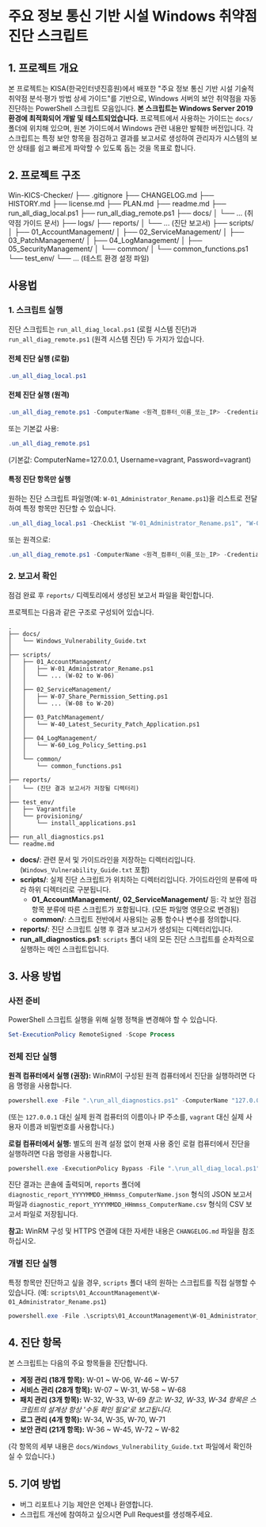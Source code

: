 # 주요 정보 통신 기반 시설 Windows 취약점 진단 스크립트

## 1. 프로젝트 개요

본 프로젝트는 KISA(한국인터넷진흥원)에서 배포한 "주요 정보 통신 기반 시설 기술적 취약점 분석·평가 방법 상세 가이드"를 기반으로, Windows 서버의 보안 취약점을 자동 진단하는 PowerShell 스크립트 모음입니다. **본 스크립트는 Windows Server 2019 환경에 최적화되어 개발 및 테스트되었습니다.** 프로젝트에서 사용하는 가이드는 `docs/` 폴더에 위치해 있으며, 원본 가이드에서 Windows 관련 내용만 발췌한 버전입니다. 각 스크립트는 특정 보안 항목을 점검하고 결과를 보고서로 생성하여 관리자가 시스템의 보안 상태를 쉽고 빠르게 파악할 수 있도록 돕는 것을 목표로 합니다.

## 2. 프로젝트 구조
Win-KICS-Checker/
├── .gitignore
├── CHANGELOG.md
├── HISTORY.md
├── license.md
├── PLAN.md
├── readme.md
├── run_all_diag_local.ps1
├── run_all_diag_remote.ps1
├── docs/
│   └── ... (취약점 가이드 문서)
├── logs/
├── reports/
│   └── ... (진단 보고서)
├── scripts/
│   ├── 01_AccountManagement/
│   ├── 02_ServiceManagement/
│   ├── 03_PatchManagement/
│   ├── 04_LogManagement/
│   ├── 05_SecurityManagement/
│   └── common/
│       └── common_functions.ps1
└── test_env/
    └── ... (테스트 환경 설정 파일)

## 사용법

### 1. 스크립트 실행

진단 스크립트는 `run_all_diag_local.ps1` (로컬 시스템 진단)과 `run_all_diag_remote.ps1` (원격 시스템 진단) 두 가지가 있습니다.

#### 전체 진단 실행 (로컬)

```powershell
.un_all_diag_local.ps1
```

#### 전체 진단 실행 (원격)

```powershell
.un_all_diag_remote.ps1 -ComputerName <원격_컴퓨터_이름_또는_IP> -Credential (Get-Credential)
```
또는 기본값 사용:

```powershell
.un_all_diag_remote.ps1
```
(기본값: ComputerName=127.0.0.1, Username=vagrant, Password=vagrant)

#### 특정 진단 항목만 실행
원하는 진단 스크립트 파일명(예: `W-01_Administrator_Rename.ps1`)을 리스트로 전달하여 특정 항목만 진단할 수 있습니다.

```powershell
.un_all_diag_local.ps1 -CheckList "W-01_Administrator_Rename.ps1", "W-02_Guest_Account_Disable.ps1"
```
또는 원격으로:

```powershell
.un_all_diag_remote.ps1 -ComputerName <원격_컴퓨터_이름_또는_IP> -Credential (Get-Credential) -CheckList "W-01_Administrator_Rename.ps1", "W-02_Guest_Account_Disable.ps1"
```

### 2. 보고서 확인
점검 완료 후 `reports/` 디렉토리에서 생성된 보고서 파일을 확인합니다.


프로젝트는 다음과 같은 구조로 구성되어 있습니다.

```
.
├── docs/
│   └── Windows_Vulnerability_Guide.txt
│
├── scripts/
│   ├── 01_AccountManagement/
│   │   ├── W-01_Administrator_Rename.ps1
│   │   └── ... (W-02 to W-06)
│   │
│   ├── 02_ServiceManagement/
│   │   ├── W-07_Share_Permission_Setting.ps1
│   │   └── ... (W-08 to W-20)
│   │
│   ├── 03_PatchManagement/
│   │   └── W-40_Latest_Security_Patch_Application.ps1
│   │
│   ├── 04_LogManagement/
│   │   └── W-60_Log_Policy_Setting.ps1
│   │
│   └── common/
│       └── common_functions.ps1
│
├── reports/
│   └── (진단 결과 보고서가 저장될 디렉터리)
│
├── test_env/
│   ├── Vagrantfile
│   └── provisioning/
│       └── install_applications.ps1
│
├── run_all_diagnostics.ps1
└── readme.md
```

- **docs/**: 관련 문서 및 가이드라인을 저장하는 디렉터리입니다. (`Windows_Vulnerability_Guide.txt` 포함)
- **scripts/**: 실제 진단 스크립트가 위치하는 디렉터리입니다. 가이드라인의 분류에 따라 하위 디렉터리로 구분됩니다.
  - **01_AccountManagement/**, **02_ServiceManagement/** 등: 각 보안 점검 항목 분류에 따른 스크립트가 포함됩니다. (모든 파일명 영문으로 변경됨)
  - **common/**: 스크립트 전반에서 사용되는 공통 함수나 변수를 정의합니다.
- **reports/**: 진단 스크립트 실행 후 결과 보고서가 생성되는 디렉터리입니다.
- **run_all_diagnostics.ps1**: `scripts` 폴더 내의 모든 진단 스크립트를 순차적으로 실행하는 메인 스크립트입니다.

## 3. 사용 방법

### 사전 준비

PowerShell 스크립트 실행을 위해 실행 정책을 변경해야 할 수 있습니다.

```powershell
Set-ExecutionPolicy RemoteSigned -Scope Process
```

### 전체 진단 실행

**원격 컴퓨터에서 실행 (권장):**
WinRM이 구성된 원격 컴퓨터에서 진단을 실행하려면 다음 명령을 사용합니다.

```powershell
powershell.exe -File ".\run_all_diagnostics.ps1" -ComputerName "127.0.0.1" -Port 5986 -Username "vagrant" -Password "vagrant"
```
(또는 `127.0.0.1` 대신 실제 원격 컴퓨터의 이름이나 IP 주소를, `vagrant` 대신 실제 사용자 이름과 비밀번호를 사용합니다.)

**로컬 컴퓨터에서 실행:**
별도의 원격 설정 없이 현재 사용 중인 로컬 컴퓨터에서 진단을 실행하려면 다음 명령을 사용합니다.

```powershell
powershell.exe -ExecutionPolicy Bypass -File ".\run_all_diag_local.ps1"
```

진단 결과는 콘솔에 출력되며, `reports` 폴더에 `diagnostic_report_YYYYMMDD_HHmmss_ComputerName.json` 형식의 JSON 보고서 파일과 `diagnostic_report_YYYYMMDD_HHmmss_ComputerName.csv` 형식의 CSV 보고서 파일로 저장됩니다.

**참고:** WinRM 구성 및 HTTPS 연결에 대한 자세한 내용은 `CHANGELOG.md` 파일을 참조하십시오.


### 개별 진단 실행

특정 항목만 진단하고 싶을 경우, `scripts` 폴더 내의 원하는 스크립트를 직접 실행할 수 있습니다. (예: `scripts\01_AccountManagement\W-01_Administrator_Rename.ps1`)

```powershell
powershell.exe -File .\scripts\01_AccountManagement\W-01_Administrator_Rename.ps1
```

## 4. 진단 항목

본 스크립트는 다음의 주요 항목들을 진단합니다.

- **계정 관리 (18개 항목):** W-01 ~ W-06, W-46 ~ W-57
- **서비스 관리 (28개 항목):** W-07 ~ W-31, W-58 ~ W-68
- **패치 관리 (3개 항목):** W-32, W-33, W-69
  *참고: W-32, W-33, W-34 항목은 스크립트의 설계상 항상 '수동 확인 필요'로 보고됩니다.*
- **로그 관리 (4개 항목):** W-34, W-35, W-70, W-71
- **보안 관리 (21개 항목):** W-36 ~ W-45, W-72 ~ W-82

(각 항목의 세부 내용은 `docs/Windows_Vulnerability_Guide.txt` 파일에서 확인하실 수 있습니다.)

## 5. 기여 방법

- 버그 리포트나 기능 제안은 언제나 환영합니다.
- 스크립트 개선에 참여하고 싶으시면 Pull Request를 생성해주세요.